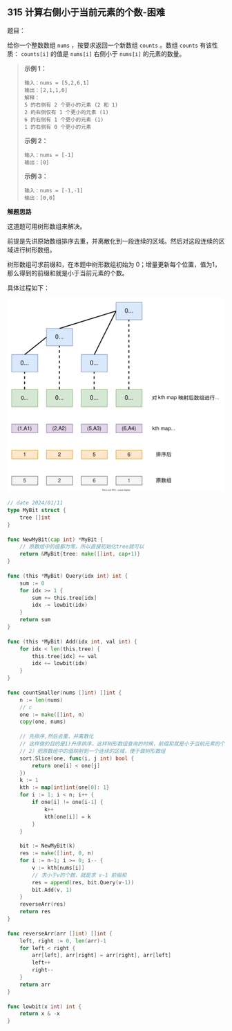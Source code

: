 ## 315 计算右侧小于当前元素的个数-困难

题目：

给你一个整数数组 `nums` ，按要求返回一个新数组 `counts` 。数组 `counts` 有该性质： `counts[i]` 的值是 `nums[i]` 右侧小于 `nums[i]` 的元素的数量。



> **示例 1：**
>
> ```
> 输入：nums = [5,2,6,1]
> 输出：[2,1,1,0] 
> 解释：
> 5 的右侧有 2 个更小的元素 (2 和 1)
> 2 的右侧仅有 1 个更小的元素 (1)
> 6 的右侧有 1 个更小的元素 (1)
> 1 的右侧有 0 个更小的元素
> ```
>
> **示例 2：**
>
> ```
> 输入：nums = [-1]
> 输出：[0]
> ```
>
> **示例 3：**
>
> ```
> 输入：nums = [-1,-1]
> 输出：[0,0]
> ```



**解题思路**

这道题可用树形数组来解决。

前提是先讲原始数组排序去重，并离散化到一段连续的区域。然后对这段连续的区域进行树形数组。

树形数组可求前缀和，在本题中树形数组初始为 0；增量更新每个位置，值为1，那么得到的前缀和就是小于当前元素的个数。

具体过程如下：

![image](images/image315.svg)



```go
// date 2024/01/11
type MyBit struct {
    tree []int
}

func NewMyBit(cap int) *MyBit {
    // 原数组中的值都为零，所以直接初始化tree就可以
    return &MyBit{tree: make([]int, cap+1)}
}

func (this *MyBit) Query(idx int) int {
    sum := 0
    for idx >= 1 {
        sum += this.tree[idx]
        idx -= lowbit(idx)
    }
    return sum
}

func (this *MyBit) Add(idx int, val int) {
    for idx < len(this.tree) {
        this.tree[idx] += val
        idx += lowbit(idx)
    }
}

func countSmaller(nums []int) []int {
    n := len(nums)
    // c
    one := make([]int, n)
    copy(one, nums)

    // 先排序,然后去重，并离散化
    // 这样做的目的是1)升序排序，这样树形数组查询的时候，前缀和就是小于当前元素的个数
    // 2）把原数组中的值映射到一个连续的区域，便于做树形数组
    sort.Slice(one, func(i, j int) bool {
        return one[i] < one[j]
    })
    k := 1
    kth := map[int]int{one[0]: 1}
    for i := 1; i < n; i++ {
        if one[i] != one[i-1] {
            k++
            kth[one[i]] = k
        }
    }

    bit := NewMyBit(k)
    res := make([]int, 0, n)
    for i := n-1; i >= 0; i-- {
        v := kth[nums[i]]
        // 求小于v的个数，就是求 v-1 前缀和
        res = append(res, bit.Query(v-1))
        bit.Add(v, 1)
    }
    reverseArr(res)
    return res
}

func reverseArr(arr []int) []int {
    left, right := 0, len(arr)-1
    for left < right {
        arr[left], arr[right] = arr[right], arr[left]
        left++
        right--
    }
    return arr
}

func lowbit(x int) int {
    return x & -x
}
```

